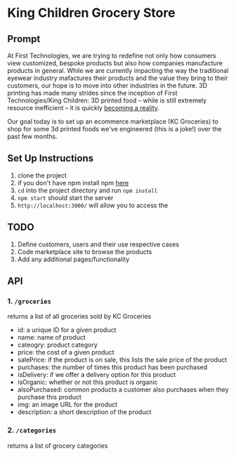 # King Children Grocery Store

## Prompt

At First Technologies, we are trying to redefine not only how consumers view customized, bespoke products but also how companies manufacture products in general. While we are currently impacting the way the traditional eyewear industry mafactures their products and the value they bring to their customers, our hope is to move into other industries in the future. 3D printing has made many strides since the inception of First Technologies/King Children: 3D printed food – while is still extremely resource inefficient – it is quickly [becoming a reality](https://interestingengineering.com/3d-printing-will-change-the-way-you-eat-in-2020-and-beyond).

Our goal today is to set up an ecommerce marketplace (KC Groceries) to shop for some 3d printed foods we've engineered (this is a joke!) over the past few months.

## Set Up Instructions

1. clone the project
2. if you don't have npm install npm [here](https://www.npmjs.com/get-npm)
3. `cd` into the project directory and run `npm install`
4. `npm start` should start the server
5. `http://localhost:3000/` will allow you to access the

## TODO

1. Define customers, users and their use respective cases
2. Code marketplace site to browse the products
3. Add any additional pages/functionality

## API

### 1. `/groceries`

returns a list of all groceries sold by KC Groceries

-   id: a unique ID for a given product
-   name: name of product
-   cateogry: product category
-   price: the cost of a given product
-   salePrice: if the product is on sale, this lists the sale price of the product
-   purchases: the number of times this product has been purchased
-   isDelivery: if we offer a delivery option for this product
-   isOrganic: whether or not this product is organic
-   alsoPurchased: common products a customer also purchases when they purchase this product
-   img: an image URL for the product
-   description: a short description of the product

### 2. `/categories`

returns a list of grocery categories
